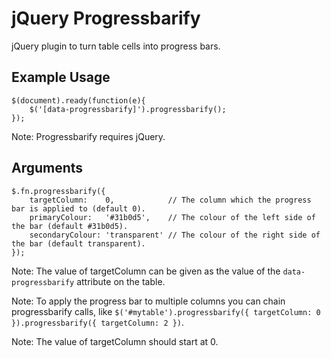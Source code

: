 # jQuery Progressbarify
jQuery plugin to turn table cells into progress bars.

## Example Usage
```
$(document).ready(function(e){
    $('[data-progressbarify]').progressbarify();
});
```

Note: Progressbarify requires jQuery.


## Arguments
```
$.fn.progressbarify({
    targetColumn:    0,            // The column which the progress bar is applied to (default 0).
    primaryColour:   '#31b0d5',    // The colour of the left side of the bar (default #31b0d5).
    secondaryColour: 'transparent' // The colour of the right side of the bar (default transparent).
});
```
Note: The value of targetColumn can be given as the value of the `data-progressbarify` attribute on the table.

Note: To apply the progress bar to multiple columns you can chain progressbarify calls, like `$('#mytable').progressbarify({ targetColumn: 0 }).progressbarify({ targetColumn: 2 })`.

Note: The value of targetColumn should start at 0.
